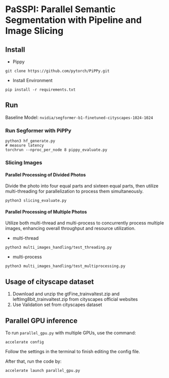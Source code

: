 # PaSSPI: Parallel Semantic Segmentation with Pipeline and Image Slicing

## Install

- Pippy

```
git clone https://github.com/pytorch/PiPPy.git
```

- Install Environment

```
pip install -r requirements.txt
```

## Run

Baseline Model: `nvidia/segformer-b1-finetuned-cityscapes-1024-1024`

### Run Segformer with PiPPy

```
python3 hf_generate.py
# measure latency
torchrun --nproc_per_node 8 pippy_evaluate.py
```

### Slicing Images

#### Parallel Processing of Divided Photos

Divide the photo into four equal parts and sixteen equal parts, then utilize multi-threading for parallelization to process them simultaneously.

```
python3 slicing_evaluate.py
```

#### Parallel Processing of Multiple Photos

Utilize both multi-thread and multi-process to concurrently process multiple images, enhancing overall throughput and resource utilization.

- multi-thread

```
python3 multi_images_handling/test_threading.py
```

- multi-process

```
python3 multi_images_handling/test_multiprocessing.py
```

## Usage of cityscape dataset

1. Download and unzip the gtFine_trainvaltest.zip and leftImg8bit_trainvaltest.zip from cityscapes official websites
2. Use Validation set from cityscapes dataset

## Parallel GPU inference

To run `parallel_gpu.py` with multiple GPUs, use the command:

```
accelerate config
```

Follow the settings in the terminal to finish editing the config file.

After that, run the code by:

```
accelerate launch parallel_gpu.py
```
